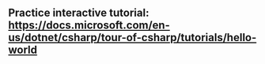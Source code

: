 ## Practice interactive tutorial: https://docs.microsoft.com/en-us/dotnet/csharp/tour-of-csharp/tutorials/hello-world
